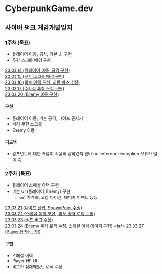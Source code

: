 # CyberpunkGame.dev

## 사이버 펑크 게임개발일지


### 1주차 (목표)
* 플레이어 이동, 공격, 기본 UI 구현
* 무한 스크롤 배경 구현

[23.03.14 (플레이어 이동, 공격 구현)](https://github.com/seungdo1234/TIL/blob/main/23.03.14%20~%2023.03.20%20(1%EC%A3%BC%EC%B0%A8)/23.03.14%20(%ED%94%8C%EB%A0%88%EC%9D%B4%EC%96%B4%20%EC%9D%B4%EB%8F%99%2C%20%EA%B3%B5%EA%B2%A9%20%EA%B5%AC%ED%98%84).md)  <br/>
[23.03.15 (무한 스크롤 배경 구현)](https://github.com/seungdo1234/TIL/blob/main/23.03.14%20~%2023.03.20%20(1%EC%A3%BC%EC%B0%A8)/23.03.15%20(%EB%AC%B4%ED%95%9C%20%EC%8A%A4%ED%81%AC%EB%A1%A4%20%EB%B0%B0%EA%B2%BD%20%EA%B5%AC%ED%98%84).md)
<br/>
[23.03.16 (콤보 어택 구현, 히팅 박스 수정)](https://github.com/seungdo1234/TIL/blob/main/23.03.14%20~%2023.03.20%20(1%EC%A3%BC%EC%B0%A8)/23.03.16%20(%EC%BD%A4%EB%B3%B4%EC%96%B4%ED%83%9D%20%EA%B5%AC%ED%98%84%2C%20%ED%9E%88%ED%8C%85%EB%B0%95%EC%8A%A4%20%EC%88%98%EC%A0%95).md) <br/>
[23.03.17 (수리검 투척 스킬 구현)](https://github.com/seungdo1234/TIL/blob/main/23.03.14%20~%2023.03.20%20(1%EC%A3%BC%EC%B0%A8)/23.03.17%20(%EC%88%98%EB%A6%AC%EA%B2%80%20%ED%88%AC%EC%B2%99%20%EA%B5%AC%ED%98%84).md) <br/>
[23.03.20 (Enemy 이동 구현)](https://github.com/seungdo1234/TIL/blob/main/23.03.14%20~%2023.03.20%20(1%EC%A3%BC%EC%B0%A8)/23.03.20%20(Enemy%20%EC%9D%B4%EB%8F%99%20%EA%B5%AC%ED%98%84).md) <br/>

#### 구현
* 플레이어 이동, 기본 공격, 나이프 던지기
* 배경 무한 스크롤
* Enemy 이동
#### 피드백
* 컴포넌트에 대한 개념이 확실히 잡혀있지 않아 nullreferenceexception 오류가 많이 뜸


### 2주차 (목표)
* 플레이어 스페셜 어택 구현
* 기본 UI (플레이어, Enemy) 구현
  * ex) 체력바, 스킬 아이콘, 데미지 이펙트 등등


[23.03.21 (나이프 플립, SpawnPoint 수정)](https://github.com/seungdo1234/TIL/blob/main/23.03.21%20~%2023.03.27%20(2%EC%A3%BC%EC%B0%A8)/23.03.21%20(%ED%94%8C%EB%A0%88%EC%9D%B4%EC%96%B4%20%EC%8A%A4%ED%8E%98%EC%85%9C%20%EC%96%B4%ED%83%9D%20%EA%B5%AC%ED%98%84).md) <br/>
[23.03.22 (스페셜 어택 모션 , 콤보 공격 로직 수정)](https://github.com/seungdo1234/CyberpunkGame.dev/blob/main/23.03.21%20~%2023.03.27%20(2%EC%A3%BC%EC%B0%A8)/23.03.22%20(%EC%BD%A4%EB%B3%B4%20%EA%B3%B5%EA%B2%A9%20%EB%A1%9C%EC%A7%81%20%EC%88%98%EC%A0%95%2C%20%EC%8A%A4%ED%8E%98%EC%85%9C%20%EC%96%B4%ED%83%9D%20%EB%AA%A8%EC%85%98%20%EA%B5%AC%ED%98%84).md) <br/>
[23.03.23 (점프 버그 수정)](https://github.com/seungdo1234/CyberpunkGame.dev/blob/main/23.03.21%20~%2023.03.27%20(2%EC%A3%BC%EC%B0%A8)/23.03.23%20(%EC%A0%90%ED%94%84%20%EB%B2%84%EA%B7%B8%20%EC%88%98%EC%A0%95).md) <br/>
[23.03.24 (Enemy 피격 로직 수정, 스페셜 어택 데미지 구현)](https://github.com/seungdo1234/CyberpunkGame.dev/blob/main/23.03.21%20~%2023.03.27%20(2%EC%A3%BC%EC%B0%A8)/23.03.24%20(Enemy%20%ED%94%BC%EA%B2%A9%20%EB%A1%9C%EC%A7%81%20%EC%88%98%EC%A0%95,%20%EC%8A%A4%ED%8E%98%EC%85%9C%20%EC%96%B4%ED%83%9D%20%EB%8D%B0%EB%AF%B8%EC%A7%80%20%EA%B5%AC%ED%98%84).md) <br/>
[23.03.27 (Player HP바 구현)](https://github.com/seungdo1234/CyberpunkGame.dev/blob/main/23.03.21%20~%2023.03.27%20(2%EC%A3%BC%EC%B0%A8)/23.03.27%20(Player%20HP%EB%B0%94%20%EA%B5%AC%ED%98%84).md) <br/>
#### 구현
* 스페셜 어택
* Player HP UI  
* 버그가 잠재돼있던 로직 수정
